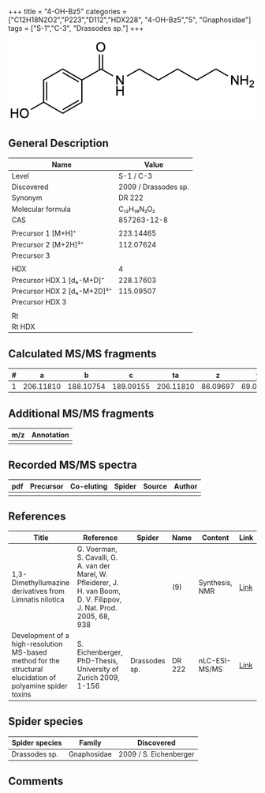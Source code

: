 +++
title = "4-OH-Bz5"
categories = ["C12H18N2O2","P223","D112","HDX228",
"4-OH-Bz5","5",
"Gnaphosidae"]
tags = ["S-1","C-3",
"Drassodes sp."]
+++

![](/img/4-OH-Bz5.png)

## General Description

| Name                        | Value                |
|-----------------------------|----------------------|
| Level                       | S-1 / C-3                   |
| Discovered                  | 2009 / Drassodes sp. |
| Synonym                     | DR 222               |
| Molecular formula           | C₁₂H₁₈N₂O₂           |
| CAS                         | 857263-12-8          |
|                             |                      |
| Precursor 1 [M+H]⁺          | 223.14465            |
| Precursor 2 [M+2H]²⁺        | 112.07624            |
| Precursor 3                 |                      |
|                             |                      |
| HDX                         | 4                    |
| Precursor HDX 1 [d₄-M+D]⁺   | 228.17603            |
| Precursor HDX 2 [d₄-M+2D]²⁺ | 115.09507            |
| Precursor HDX 3             |                      |
|                             |                      |
| Rt                          |                      |
| Rt HDX                      |                      |

## Calculated MS/MS fragments

| # | a         | b         | c         | ta        | z        | y        | tz        |
|---|-----------|-----------|-----------|-----------|----------|----------|-----------|
| 1 | 206.11810 | 188.10754 | 189.09155 | 206.11810 | 86.09697 | 69.07042 | 103.12352 |

## Additional MS/MS fragments

| m/z | Annotation |
|-----|------------|
|     |            |

## Recorded MS/MS spectra

| pdf | Precursor | Co-eluting | Spider | Source | Author |
|-----|-----------|------------|--------|--------|--------|
|     |           |            |        |        |        |

## References

| Title                                                                                                      | Reference                                                                                                               | Spider        | Name   | Content        | Link                                                               |
|------------------------------------------------------------------------------------------------------------|-------------------------------------------------------------------------------------------------------------------------|---------------|--------|----------------|--------------------------------------------------------------------|
| 1,3-Dimethyllumazine derivatives from Limnatis nilotica                                                    | G. Voerman, S. Cavalli, G. A. van der Marel, W. Pfleiderer, J. H. van Boom, D. V. Filippov, J. Nat. Prod. 2005, 68, 938 |               | (9)    | Synthesis, NMR | [Link](https://pubs.acs.org/doi/abs/10.1021/np049617a)             |
| Development of a high-resolution MS-based method for the structural elucidation of polyamine spider toxins | S. Eichenberger, PhD-Thesis, University of Zurich 2009, 1-156                                                           | Drassodes sp. | DR 222 | nLC-ESI-MS/MS  | [Link](https://www.zora.uzh.ch/id/eprint/12787/1/Eichenberger.pdf) |

## Spider species

| Spider species | Family      | Discovered             |
|----------------|-------------|------------------------|
| Drassodes sp.  | Gnaphosidae | 2009 / S. Eichenberger |

## Comments
